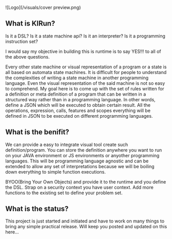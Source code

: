 ![Logo](/visuals/cover preview.png)

## What is KIRun?

Is it a DSL?
Is it a state machine api?
Is it an interpreter?
Is it a programming instruction set?

I would say my objective in building this is runtime is to say YES!!! to all of the above questions.

Every other state machine or visual representation of a program or a state is all based on automata state machines. It is difficult for people to understand the complexities of writing a state machine in another programming language. Even the visual representation of the said machine is not so easy to comprehend. My goal here is to come up with the set of rules written for a definition or meta definition of a program that can be written in a structured way rather than in a programming language. In other words, define a JSON which will be executed to obtain certain result. All the operations, expression, calls, features and scopes everything will be defined in JSON to be executed on different programming languages.

## What is the benifit?

We can provide a easy to integrate visual tool create such definition/program. You can store the definition anywhere you want to run on your JAVA environment or JS environments or anyother programming languages. This will be programming language agnostic and can be extended to allow any set of interpretations because we will be boiling down everything to simple function executions.

BYOO(Bring Your Own Objects) and provide it to the runtime and you define the DSL. Strap on a security context you have user context. Add more functions to the existing set to define your problem set.

## What is the status?

This project is just started and initiated and have to work on many things to bring any simple practical release. Will keep you posted and updated on this here...
